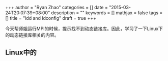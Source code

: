 +++
author = "Ryan Zhao"
categories = []
date = "2015-03-24T20:07:39+08:00"
description = ""
keywords = []
mathjax = false
tags = []
title = "ldd and ldconfig"
draft = true
+++

今天帮师姐运行MPI的时候，提示找不到动态链接库。因此，学习了一下Linux下的动态链接库相关的内容。

## Linux中的